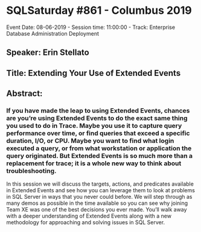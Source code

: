 # SQLSaturday #861 - Columbus 2019
Event Date: 08-06-2019 - Session time: 11:00:00 - Track: Enterprise Database Administration  Deployment
## Speaker: Erin Stellato
## Title: Extending Your Use of Extended Events
## Abstract:
### If you have made the leap to using Extended Events, chances are you’re using Extended Events to do the exact same thing you used to do in Trace. Maybe you use it to capture query performance over time, or find queries that exceed a specific duration, I/O, or CPU.  Maybe you want to find what login executed a query, or from what workstation or application the query originated.  But Extended Events is so much more than a replacement for trace; it is a whole new way to think about troubleshooting.

In this session we will discuss the targets, actions, and predicates available in Extended Events and see how you can leverage them to look at problems in SQL Server in ways that you never could before. We will step through as many demos as possible in the time available so you can see why joining Team XE was one of the best decisions you ever made.  You’ll walk away with a deeper understanding of Extended Events along with a new methodology for approaching and solving issues in SQL Server.
